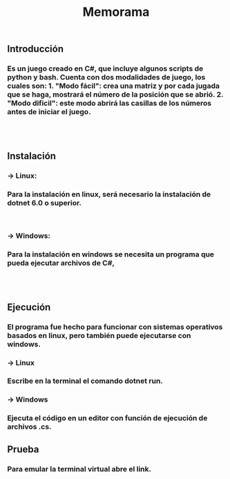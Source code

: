 <html>
    <link rel="stylesheet"
    href="styles.css">
    <header>
    <center>
        <h1>Memorama<h1>
    </center>
    </header>
    <body>
    <h2>Introducción</h2>
    <h3>Es un juego creado en C#, que incluye algunos scripts de python y bash. Cuenta con dos modalidades de juego, los cuales son: 
    1. "Modo fácil": crea una matriz y por cada jugada que se haga, mostrará el número de la posición que se abrió.
    2. "Modo dificil": este modo abrirá las casillas de los números antes de iniciar el juego.</h3>
    <br><br>
    <h2>Instalación</h2>
    <h3>-> Linux:</h3>
    <h3>Para la instalación en linux, será necesario la instalación de dotnet 6.0 o superior.</h3>
    <br>
    <h3>-> Windows:</h3>
    <h3>Para la instalación en windows se necesita un programa que pueda ejecutar archivos de C#, </h3>
    <br><br>
    <h2>Ejecución</h2>
    <h3>El programa fue hecho para funcionar con sistemas operativos basados en linux, pero también puede ejecutarse con windows.</h3>
    <h3>-> Linux</h3>
    <h3>Escribe en la terminal el comando dotnet run. </h3>
    <h3>-> Windows</h3>
    <h3>Ejecuta el código en un editor con función de ejecución de archivos .cs.</h3>
    <h2>Prueba</h2>
    <h3>Para emular la terminal virtual abre el link.</h3>
    </body>
</html>